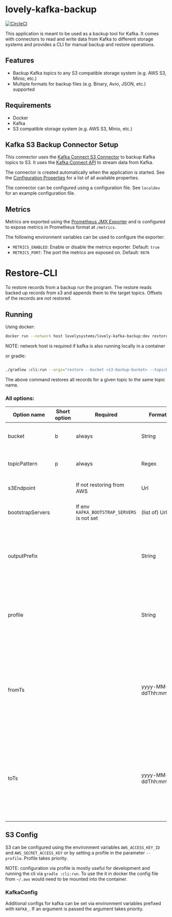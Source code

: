 # lovely-kafka-backup

[![CircleCI](https://dl.circleci.com/status-badge/img/gh/lovelysystems/lovely-kafka-backup/tree/master.svg?style=svg)](https://dl.circleci.com/status-badge/redirect/gh/lovelysystems/lovely-kafka-backup/tree/master)

This application is meant to be used as a backup tool for Kafka. It comes with connectors to read and write data from
Kafka to different storage systems and provides a CLI for manual backup and restore operations.

## Features

- Backup Kafka topics to any S3 compatible storage system (e.g. AWS S3, Minio, etc.)
- Multiple formats for backup files (e.g. Binary, Avro, JSON, etc.) supported

## Requirements

- Docker
- Kafka
- S3 compatible storage system (e.g. AWS S3, Minio, etc.)

## Kafka S3 Backup Connector Setup

This connector uses the [Kafka Connect S3 Connector](https://docs.confluent.io/kafka-connectors/s3-sink/current/overview.html)
to backup Kafka topics to S3. It uses the [Kafka Connect API](https://kafka.apache.org/documentation/#connect) to
stream data from Kafka.

The connector is created automatically when the application is started. See the [Configuration Properties](https://docs.confluent.io/kafka-connectors/s3-sink/current/overview.html#configuration-properties)
for a list of all available properties.

The connector can be configured using a configuration file. See `localdev` for an example configuration file.

## Metrics

Metrics are exported using the [Prometheus JMX Exporter](https://github.com/prometheus/jmx_exporter) and is
configured to expose metrics in Prometheus format at `/metrics`.

The following environment variables can be used to configure the exporter:

* `METRICS_ENABLED`: Enable or disable the metrics exporter. Default: `true`
* `METRICS_PORT`: The port the metrics are exposed on. Default: `9876`

# Restore-CLI

To restore records from a backup run the program. The restore reads backed up records from s3 and appends them to the
target topics. Offsets of the records are not restored.

## Running

Using docker:

```bash                     
docker run --network host lovelysystems/lovely-kafka-backup:dev restore --bucket <s3-backup-bucket> --topicPattern <topicPattern>
```

NOTE: network host is required if kafka is also running locally in a container

or gradle:

```bash

./gradlew :cli:run --args="restore --bucket <s3-backup-bucket> --topicPattern <topicPattern>"

```

The above command restores all records for a given topic to the same topic name.

### All options:

| Option name      | Short option | Required                                    | Format              | Description                                                                                                                        |
|------------------|--------------|---------------------------------------------|---------------------|------------------------------------------------------------------------------------------------------------------------------------|
| bucket           | b            | always                                      | String              | Bucket in which the backup is stored                                                                                               |
| topicPattern     | p            | always                                      | Regex               | Pattern for topic names restored to restore                                                                                        |
| s3Endpoint       |              | If not restoring from AWS                   | Url                 | Endpoint for S3 backup storage                                                                                                     |
| bootstrapServers |              | If env `KAFKA_BOOTSTRAP_SERVERS` is not set | (list of) Urls      | Kafka cluster to restore the backup to                                                                                             |
| outputPrefix     |              |                                             | String              | Records are restored to their original topic, if this is set they are restored to the topic with the prefix                        |
| profile          |              |                                             | String              | Profile to user for S3 access. If not set uses `AWS_PROFILE` environment variable or the default profile.                          |
| fromTs           |              |                                             | yyyy-MM-ddThh:mm:ss | Start time of records to restore, if not set records from earliest available are restored. NOTE: times are always treated as UTC   |
| toTs             |              |                                             | yyyy-MM-ddThh:mm:ss | End time of records to restore, if not set records to latest available are restored. NOTE: times are always treated as UTC         |

## S3 Config

S3 can be configured using the environment variables `AWS_ACCESS_KEY_ID` and `AWS_SECRET_ACCESS_KEY` or by setting 
a profile in the parameter `--profile`. Profile takes priority.

NOTE: configuration via profile is mostly useful for development and running the cli via `gradle :cli:run`. To use the it in docker
the config file from `~/.aws` would need to be mounted into the container.

### KafkaConfig

Additional configs for kafka can be set via environment variables prefixed with `KAFKA_`. If an argument is passed the
argument takes priority.

